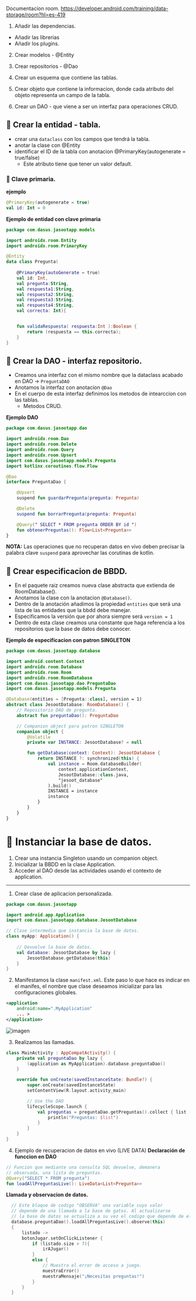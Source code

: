 Documentacion room.
https://developer.android.com/training/data-storage/room?hl=es-419

1. Añadir las dependencias.
  - Añadir las librerias
  - Añadir los plugins. 
2. Crear modelos - @Entity
3. Crear repositorios - @Dao


1. Crear un esquema que contiene las tablas.
2. Crear objeto que contiene la informacion, donde cada atributo del objeto representa un campo de la tabla.
3. Crear un DAO - que viene a ser un interfaz para operaciones CRUD.


## 📍 Crear la entidad - tabla.
- crear una `dataclass` con los campos que tendrá la tabla.
- anotar la clase con @Entity
- identificar el ID de la tabla con anotacion @PrimaryKey(autogenerate = true/false)
  - Este atributo tiene que tener un valor default.

### 🔸 Clave primaria.
**ejemplo**
```kotlin
@PrimaryKey(autogenerate = true)
val id: Int = 0
```

**Ejemplo de entidad con clave primaria**
```kotlin
package com.dasus.jasootapp.models

import androidx.room.Entity
import androidx.room.PrimaryKey

@Entity
data class Pregunta(
    
    @PrimaryKey(autoGenerate = true)
    val id: Int,
    val pregunta:String,
    val respuesta1:String,
    val respuesta2:String,
    val respuesta3:String,
    val respuesta4:String,
    val correcta: Int){


    fun validaRespuesta( respuesta:Int ):Boolean {
        return (respuesta == this.correcta);
    }
}
```

## 📍 Crear la DAO - interfaz repositorio.
- Creamos una interfaz con el mismo nombre que la dataclass acabado en DAO -> `PreguntaDAO`
- Anotamos la interfaz con anotacion `@Dao`
- En el cuerpo de esta interfaz definimos los metodos de intearccion con las tablas.
  - Metodos CRUD.

**Ejemplo DAO**
```kotlin
package com.dasus.jasootapp.dao

import androidx.room.Dao
import androidx.room.Delete
import androidx.room.Query
import androidx.room.Upsert
import com.dasus.jasootapp.models.Pregunta
import kotlinx.coroutines.flow.Flow

@Dao
interface PreguntaDao {

    @Upsert
    suspend fun guardarPregunta(pregunta: Pregunta)

    @Delete
    suspend fun borrarPregunta(pregunta: Pregunta)

    @Query(" SELECT * FROM pregunta ORDER BY id ")
    fun obtenerPreguntas(): Flow<List<Pregunta>>
}
```

**NOTA:** Las operaciones que no recuperan datos en vivo deben precisar la palabra clave `suspend` para aprovechar las corutinas de kotlin. 

## 📍 Crear especificacion de BBDD.
- En el paquete raiz creamos nueva clase abstracta que extienda de RoomDatabase().
- Anotamos la clase con la anotacion `@Database()`.
- Dentro de la anotación añadimos la propiedad `entities` que será una lista de las entidades que la bbdd debe manejar.
- Especificamos la versión que por ahora siempre será `version = 1`
- Dentro de esta clase creamos una constante que haga referencia a los repositorios que la base de datos debe conocer.

**Ejemplo de especificacion con patron SINGLETON**
```kotlin
package com.dasus.jasootapp.database

import android.content.Context
import androidx.room.Database
import androidx.room.Room
import androidx.room.RoomDatabase
import com.dasus.jasootapp.dao.PreguntaDao
import com.dasus.jasootapp.models.Pregunta

@Database(entities = [Pregunta::class], version = 1)
abstract class JesootDatabase: RoomDatabase() {
    // Repositorio DAO de pregunta.
    abstract fun preguntaDao(): PreguntaDao

    // Companion object para patron SINGLETON
    companion object {
        @Volatile
        private var INSTANCE: JesootDatabase? = null

        fun getDatabase(context: Context): JesootDatabase {
            return INSTANCE ?: synchronized(this) {
                val instance = Room.databaseBuilder(
                    context.applicationContext,
                    JesootDatabase::class.java,
                    "jesoot_database"
                ).build()
                INSTANCE = instance
                instance
            }
        }
    }
}
```

# 📌 Instanciar la base de datos.
1. Crear una instancia Singleton usando un companion object.
2. Inicializar la BBDD en la clase Application.
3. Acceder al DAO desde las actividades usando el contexto de application.
   
--- 
     
1. Crear clase de aplicacion personalizada.
```kotlin
package com.dasus.jasootapp

import android.app.Application
import com.dasus.jasootapp.database.JesootDatabase

// Clase intermedia que instancia la base de datos.
class myApp: Application() {
    
    // Devuelve la base de datos.
    val database: JesootDatabase by lazy {
        JesootDatabase.getDatabase(this)
    }
}
```
2. Manifestamos la clase `manifest.xml`.
Este paso lo que hace es indicar en el manifes, el nombre que clase deseamos inicializar para las configuraciones globales.
```xml
<application
    android:name=".MyApplication"
    ... >
</application>
```
![imagen](https://github.com/user-attachments/assets/694f3cfe-4b51-42d2-934a-68a6e5c56623)

3. Realizamos las llamadas.
```kotlin
class MainActivity : AppCompatActivity() {
    private val preguntaDao by lazy {
        (application as MyApplication).database.preguntaDao()
    }

    override fun onCreate(savedInstanceState: Bundle?) {
        super.onCreate(savedInstanceState)
        setContentView(R.layout.activity_main)

        // Use the DAO
        lifecycleScope.launch {
            val preguntas = preguntaDao.getPreguntas().collect { list ->
                println("Preguntas: $list")
            }
        }
    }
}
```

4.  Ejemplo de recuperacion de datos en vivo (LIVE DATA)
**Declaración de funccion en DAO**
```kotlin
// Funcion que mediante una consulta SQL devuelve, demanera
// observada, una lista de preguntas.
@Query("SELECT * FROM pregunta")
fun loadAllPreguntasLive(): LiveData<List<Pregunta>>
```


**Llamada y observacion de datos.**
```kotlin
  // Este bloque de codigo "OBSERVA" una variable cuyo valor
  // depende de una llamada a la base de gatos. Al actualizarse
  // la base de datos se actualiza a su vez el codigo que depende de ella.
  database.preguntaDao().loadAllPreguntasLive().observe(this)
  {
      listado ->
      botonJugar.setOnClickListener {
          if (listado.size > 7){
              irAJugar()
          }
          else {
              // Muestra el error de acceso a juego.
              muestraError()
              muestraMensaje("¡Necesitas preguntas!")
          }
      }
  }
```
